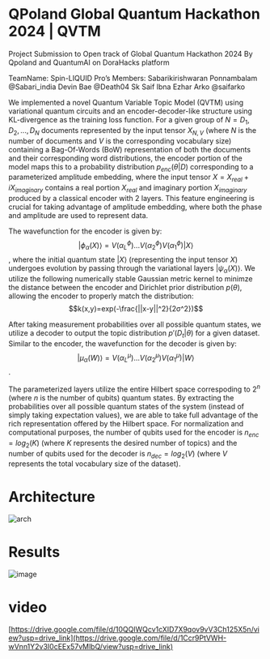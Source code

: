 # QPoland Global Quantum Hackathon 2024 | QVTM

Project Submission to Open track of Global Quantum Hackathon 2024
By Qpoland and QuantumAI on DoraHacks platform

TeamName: Spin-LIQUID Pro’s
Members: 
Sabarikirishwaran Ponnambalam @Sabari_india 
Devin Bae @Death04 
Sk Saif Ibna Ezhar Arko @saifarko

We implemented a novel Quantum Variable Topic Model (QVTM) using variational quantum circuits and an encoder-decoder-like structure using KL-divergence as the training loss function. For a given group of $N = D_1,D_2,...,D_N$ documents represented by the input tensor $X_{N,V}$ (where $N$ is the number of documents and $V$ is the corresponding vocabulary size) containing a Bag-Of-Words (BoW) representation of both the documents and their corresponding word distributions, the encoder portion of the model maps this to a probability distribution $p_{enc}(θ|D)$ corresponding to a parameterized amplitude embedding, where the input tensor $X = X_{real} + iX_{imaginary}$ contains a real portion $X_{real}$ and imaginary portion $X_{imaginary}$ produced by a classical encoder with 2 layers. This feature engineering is crucial for taking advantage of amplitude embedding, where both the phase and amplitude are used to represent data. 

The wavefunction for the encoder is given by: $$|ϕ_α(X)⟩ = V(α_L^ϕ)...V(α_2^ϕ)V(α_1^ϕ)|X⟩$$, where the initial quantum state $|X⟩$ (representing the input tensor $X$) undergoes evolution by passing through the variational layers $|ψ_α(X)⟩$. We utilize the following numerically stable Gaussian metric kernel to minimze the distance between the encoder and Dirichlet prior distribution $p(θ)$, allowing the encoder to properly match the distribution: $$k(x,y)=exp(-\frac{||x-y||^2}{2σ^2})$$

After taking measurement probabilities over all possible quantum states, we utilize a decoder to output the topic distribution $p'(D_t|θ)$ for a given dataset. Similar to the encoder, the wavefunction for the decoder is given by: $$|μ_α(W)⟩ = V(α_L^μ)...V(α_2^μ)V(α_1^μ)|W⟩$$.

The parameterized layers utilize the entire Hilbert space correspoding to $2^n$ (where $n$ is the number of qubits) quantum states. By extracting the probabilities over all possible quantum states of the system (instead of simply taking expectation values), we are able to take full advantage of the rich representation offered by the Hilbert space. For normalization and computational purposes, the number of qubits used for the encoder is $n_{enc}=log_2(K)$ (where $K$ represents the desired number of topics) and the number of qubits used for the decoder is $n_{dec}=log_2(V)$ (where $V$ represents the total vocabulary size of the dataset). 

# Architecture
![arch](https://github.com/user-attachments/assets/6dbf4627-586a-4ecf-aca1-4f60f05ee07f)


# Results
![image](https://github.com/user-attachments/assets/82b2f1be-d0d6-4258-8b3e-c365c6e090c2)

# video
[https://drive.google.com/file/d/10QQlWQcv1cXID7X9qov9vV3Ch125X5n/view?usp=drive_link](https://drive.google.com/file/d/1Ccr9PtVWH-wVnn1Y2v3I0cEEx57vMlbQ/view?usp=drive_link)
